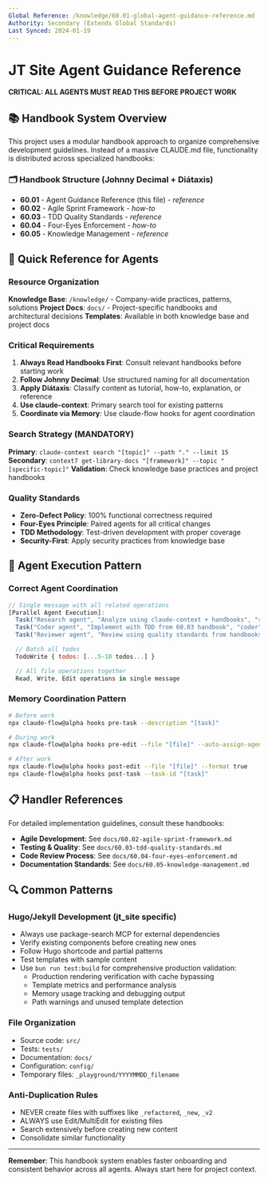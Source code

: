 ```yaml
---
Global Reference: /knowledge/60.01-global-agent-guidance-reference.md
Authority: Secondary (Extends Global Standards)
Last Synced: 2024-01-19
---
```


# JT Site Agent Guidance Reference

**CRITICAL: ALL AGENTS MUST READ THIS BEFORE PROJECT WORK**

## 📚 Handbook System Overview

This project uses a modular handbook approach to organize comprehensive development guidelines. Instead of a massive CLAUDE.md file, functionality is distributed across specialized handbooks:

### 🗂️ Handbook Structure (Johnny Decimal + Diátaxis)

- **60.01** - Agent Guidance Reference (this file) - *reference*
- **60.02** - Agile Sprint Framework - *how-to*
- **60.03** - TDD Quality Standards - *reference*
- **60.04** - Four-Eyes Enforcement - *how-to*
- **60.05** - Knowledge Management - *reference*

## 🎯 Quick Reference for Agents

### Resource Organization

**Knowledge Base**: `/knowledge/` - Company-wide practices, patterns, solutions
**Project Docs**: `docs/` - Project-specific handbooks and architectural decisions
**Templates**: Available in both knowledge base and project docs

### Critical Requirements

1. **Always Read Handbooks First**: Consult relevant handbooks before starting work
2. **Follow Johnny Decimal**: Use structured naming for all documentation
3. **Apply Diátaxis**: Classify content as tutorial, how-to, explanation, or reference
4. **Use claude-context**: Primary search tool for existing patterns
5. **Coordinate via Memory**: Use claude-flow hooks for agent coordination

### Search Strategy (MANDATORY)

**Primary**: `claude-context search "[topic]" --path "." --limit 15`
**Secondary**: `context7 get-library-docs "[framework]" --topic "[specific-topic]"`
**Validation**: Check knowledge base practices and project handbooks

### Quality Standards

- **Zero-Defect Policy**: 100% functional correctness required
- **Four-Eyes Principle**: Paired agents for all critical changes
- **TDD Methodology**: Test-driven development with proper coverage
- **Security-First**: Apply security practices from knowledge base

## 🚀 Agent Execution Pattern

### Correct Agent Coordination

```javascript
// Single message with all related operations
[Parallel Agent Execution]:
  Task("Research agent", "Analyze using claude-context + handbooks", "researcher")
  Task("Coder agent", "Implement with TDD from 60.03 handbook", "coder")
  Task("Reviewer agent", "Review using quality standards from handbooks", "reviewer")

  // Batch all todos
  TodoWrite { todos: [...5-10 todos...] }

  // All file operations together
  Read, Write, Edit operations in single message
```

### Memory Coordination Pattern

```bash
# Before work
npx claude-flow@alpha hooks pre-task --description "[task]"

# During work
npx claude-flow@alpha hooks pre-edit --file "[file]" --auto-assign-agents true

# After work
npx claude-flow@alpha hooks post-edit --file "[file]" --format true
npx claude-flow@alpha hooks post-task --task-id "[task]"
```

## 📋 Handler References

For detailed implementation guidelines, consult these handbooks:

- **Agile Development**: See `docs/60.02-agile-sprint-framework.md`
- **Testing & Quality**: See `docs/60.03-tdd-quality-standards.md`
- **Code Review Process**: See `docs/60.04-four-eyes-enforcement.md`
- **Documentation Standards**: See `docs/60.05-knowledge-management.md`

## 🔍 Common Patterns

### Hugo/Jekyll Development (jt_site specific)
- Always use package-search MCP for external dependencies
- Verify existing components before creating new ones
- Follow Hugo shortcode and partial patterns
- Test templates with sample content
- Use `bun run test:build` for comprehensive production validation:
  - Production rendering verification with cache bypassing
  - Template metrics and performance analysis
  - Memory usage tracking and debugging output
  - Path warnings and unused template detection

### File Organization
- Source code: `src/`
- Tests: `tests/`
- Documentation: `docs/`
- Configuration: `config/`
- Temporary files: `_playground/YYYYMMDD_filename`

### Anti-Duplication Rules
- NEVER create files with suffixes like `_refactored`, `_new`, `_v2`
- ALWAYS use Edit/MultiEdit for existing files
- Search extensively before creating new content
- Consolidate similar functionality

---

**Remember**: This handbook system enables faster onboarding and consistent behavior across all agents. Always start here for project context.
